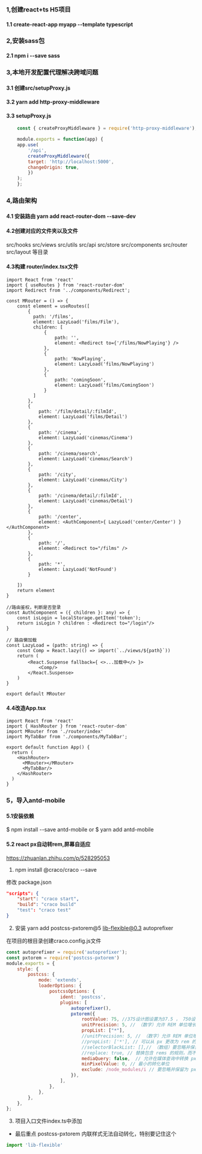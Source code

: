 ### 1,创建react+ts H5项目

#### 1.1  create-react-app myapp --template typescript

### 2,安装sass包

#### 2.1 npm i --save sass

### 3,本地开发配置代理解决跨域问题

#### 3.1  创建src/setupProxy.js

#### 3.2  yarn add http-proxy-middleware

#### 3.3  setupProxy.js
```js
    const { createProxyMiddleware } = require('http-proxy-middleware');

    module.exports = function(app) {
    app.use(
        '/api',
        createProxyMiddleware({
        target: 'http://localhost:5000',
        changeOrigin: true,
        })
    );
    };
```


### 4,路由架构

#### 4.1 安装路由 yarn add react-router-dom --save-dev

#### 4.2创建对应的文件夹以及文件
src/hooks src/views src/utils src/api src/store src/components
src/router src/layout 等目录

#### 4.3构建 router/index.tsx文件
```tsx
import React from 'react'
import { useRoutes } from 'react-router-dom'
import Redirect from '../components/Redirect';

const MRouter = () => {
    const element = useRoutes([
        {
          path: '/films',
          element: LazyLoad('films/Film'),
          children: [
              {
                  path: '',
                  element: <Redirect to={'/films/NowPlaying'} />
              },
              {
                  path: 'NowPlaying',
                  element: LazyLoad('films/NowPlaying')
              },
              {
                  path: 'comingSoon',
                  element: LazyLoad('films/ComingSoon')
              }
          ]  
        },
        {
            path: '/film/detail/:filmId',
            element: LazyLoad('films/Detail')
        },
        {
            path: '/cinema',
            element: LazyLoad('cinemas/Cinema')
        },
        {
            path: '/cinema/search',
            element: LazyLoad('cinemas/Search')
        },
        {
            path: '/city',
            element: LazyLoad('cinemas/City')
        },
        {
            path: '/cinema/detail/:filmId',
            element: LazyLoad('cinemas/Detail')
        },
        {
            path: '/center',
            element: <AuthComponent>{ LazyLoad('center/Center') }</AuthComponent>
        },
        {
            path: '/',
            element: <Redirect to="/films" />
        },
        {
            path: '*',
            element: LazyLoad('NotFound')
        }

    ])
    return element
}

//路由鉴权，判断是否登录
const AuthComponent = ({ children }: any) => {
    const isLogin = localStorage.getItem('token');
    return isLogin ? children : <Redirect to="/login"/>
}

// 路由懒加载
const LazyLoad = (path: string) => {
    const Comp = React.lazy(() => import(`../views/${path}`))
    return (
        <React.Suspense fallback={ <>...加载中</> }>
            <Comp/>
        </React.Suspense>
    )
}

export default MRouter
```

#### 4.4改造App.tsx
```tsx
import React from 'react'
import { HashRouter } from 'react-router-dom'
import MRouter from './router/index'
import MyTabBar from './components/MyTabBar';

export default function App() {
  return (
    <HashRouter>
      <MRouter></MRouter>
      <MyTabBar/>
    </HashRouter>
  )
}
```




### 5，导入antd-mobile

#### 5.1安装依赖 
$ npm install --save antd-mobile
 or
$ yarn add antd-mobile



#### 5.2 react px自动转rem,屏幕自适应

https://zhuanlan.zhihu.com/p/528295053

1. npm install @craco/craco --save

修改 package.json
```json
"scripts": {
    "start": "craco start",
    "build": "craco build"
    "test": "craco test"
}
```
2. 安装 yarn add postcss-pxtorem@5 lib-flexible@0.3 autoprefixer

在项目的根目录创建craco.config.js文件
```js
const autoprefixer = require('autoprefixer');
const pxtorem = require('postcss-pxtorem')
module.exports = {
    style: {
        postcss: {
            mode: 'extends',
            loaderOptions: {
                postcssOptions: {
                    ident: 'postcss',
                    plugins: [
                        autoprefixer(),
                        pxtorem({
                            rootValue: 75, //375设计图设置为37.5 ， 750设计图设置为75
                            unitPrecision: 5, // （数字）允许 REM 单位增长到的十进制数字
                            propList: ["*"],
                            //unitPrecision: 5, // （数字）允许 REM 单位增长到的十进制数字
                            //propList: ['*'], // 可以从 px 更改为 rem 的属性 使用通配符*启用所有属性
                            //selectorBlackList: [],// （数组）要忽略并保留为 px 的选择器。
                            //replace: true, // 替换包含 rems 的规则，而不是添加回退。
                            mediaQuery: false,  // 允许在媒体查询中转换 px
                            minPixelValue: 0, // 最小的转化单位
                            exclude: /node_modules/i // 要忽略并保留为 px 的文件路径
                        }),
                    ],
                },
            },
        },
    },
};
```

3. 项目入口文件index.ts中添加

* 最后重点 postcss-pxtorem 内联样式无法自动转化，特别要记住这个
```ts
import 'lib-flexible'
```
